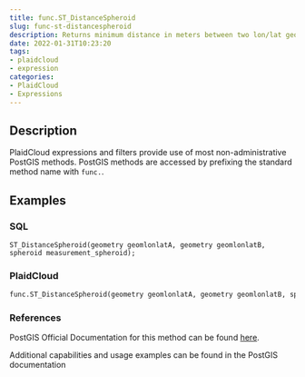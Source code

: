```yaml
---
title: func.ST_DistanceSpheroid
slug: func-st-distancespheroid
description: Returns minimum distance in meters between two lon/lat geometries given a particular spheroid
date: 2022-01-31T10:23:20
tags:
- plaidcloud
- expression
categories:
- PlaidCloud
- Expressions
---
```



## Description


PlaidCloud expressions and filters provide use of most non-administrative PostGIS methods. PostGIS methods are accessed by prefixing the standard method name with `func.`.



## Examples


### SQL



```
ST_DistanceSpheroid(geometry geomlonlatA, geometry geomlonlatB, spheroid measurement_spheroid);
```


### PlaidCloud



```python
func.ST_DistanceSpheroid(geometry geomlonlatA, geometry geomlonlatB, spheroid measurement_spheroid)
```


### References


PostGIS Official Documentation for this method can be found [here](https://postgis.net/docs/manual-3.1/ST_Distance_Spheroid.html).



Additional capabilities and usage examples can be found in the PostGIS documentation

